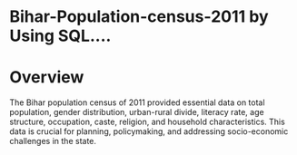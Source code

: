 # Bihar-Population-census-2011 by Using SQL....

# Overview
The Bihar population census of 2011 provided essential data on total population, gender distribution, urban-rural divide, literacy rate, age structure, occupation,
caste, religion, and household characteristics. This data is crucial for planning, policymaking, and addressing socio-economic challenges in the state.
